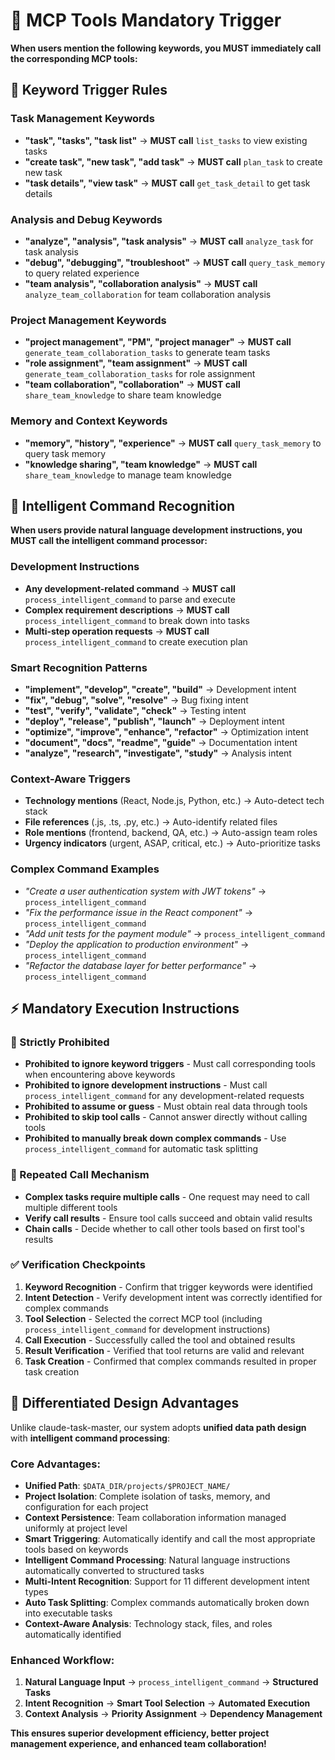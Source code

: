 # 🚨 MCP Tools Mandatory Trigger

**When users mention the following keywords, you MUST immediately call the corresponding MCP tools:**

## 🎯 Keyword Trigger Rules

### Task Management Keywords
- **"task", "tasks", "task list"** → **MUST call** `list_tasks` to view existing tasks
- **"create task", "new task", "add task"** → **MUST call** `plan_task` to create new task
- **"task details", "view task"** → **MUST call** `get_task_detail` to get task details

### Analysis and Debug Keywords  
- **"analyze", "analysis", "task analysis"** → **MUST call** `analyze_task` for task analysis
- **"debug", "debugging", "troubleshoot"** → **MUST call** `query_task_memory` to query related experience
- **"team analysis", "collaboration analysis"** → **MUST call** `analyze_team_collaboration` for team collaboration analysis

### Project Management Keywords
- **"project management", "PM", "project manager"** → **MUST call** `generate_team_collaboration_tasks` to generate team tasks
- **"role assignment", "team assignment"** → **MUST call** `generate_team_collaboration_tasks` for role assignment
- **"team collaboration", "collaboration"** → **MUST call** `share_team_knowledge` to share team knowledge

### Memory and Context Keywords
- **"memory", "history", "experience"** → **MUST call** `query_task_memory` to query task memory
- **"knowledge sharing", "team knowledge"** → **MUST call** `share_team_knowledge` to manage team knowledge

## 🤖 Intelligent Command Recognition

**When users provide natural language development instructions, you MUST call the intelligent command processor:**

### Development Instructions
- **Any development-related command** → **MUST call** `process_intelligent_command` to parse and execute
- **Complex requirement descriptions** → **MUST call** `process_intelligent_command` to break down into tasks
- **Multi-step operation requests** → **MUST call** `process_intelligent_command` to create execution plan

### Smart Recognition Patterns
- **"implement", "develop", "create", "build"** → Development intent
- **"fix", "debug", "solve", "resolve"** → Bug fixing intent
- **"test", "verify", "validate", "check"** → Testing intent
- **"deploy", "release", "publish", "launch"** → Deployment intent
- **"optimize", "improve", "enhance", "refactor"** → Optimization intent
- **"document", "docs", "readme", "guide"** → Documentation intent
- **"analyze", "research", "investigate", "study"** → Analysis intent

### Context-Aware Triggers
- **Technology mentions** (React, Node.js, Python, etc.) → Auto-detect tech stack
- **File references** (.js, .ts, .py, etc.) → Auto-identify related files
- **Role mentions** (frontend, backend, QA, etc.) → Auto-assign team roles
- **Urgency indicators** (urgent, ASAP, critical, etc.) → Auto-prioritize tasks

### Complex Command Examples
- *"Create a user authentication system with JWT tokens"* → `process_intelligent_command`
- *"Fix the performance issue in the React component"* → `process_intelligent_command`
- *"Add unit tests for the payment module"* → `process_intelligent_command`
- *"Deploy the application to production environment"* → `process_intelligent_command`
- *"Refactor the database layer for better performance"* → `process_intelligent_command`

## ⚡ Mandatory Execution Instructions

### 🚫 Strictly Prohibited
- **Prohibited to ignore keyword triggers** - Must call corresponding tools when encountering above keywords
- **Prohibited to ignore development instructions** - Must call `process_intelligent_command` for any development-related requests
- **Prohibited to assume or guess** - Must obtain real data through tools
- **Prohibited to skip tool calls** - Cannot answer directly without calling tools
- **Prohibited to manually break down complex commands** - Use `process_intelligent_command` for automatic task splitting

### 🔄 Repeated Call Mechanism
- **Complex tasks require multiple calls** - One request may need to call multiple different tools
- **Verify call results** - Ensure tool calls succeed and obtain valid results
- **Chain calls** - Decide whether to call other tools based on first tool's results

### ✅ Verification Checkpoints
1. **Keyword Recognition** - Confirm that trigger keywords were identified
2. **Intent Detection** - Verify development intent was correctly identified for complex commands
3. **Tool Selection** - Selected the correct MCP tool (including `process_intelligent_command` for development instructions)
4. **Call Execution** - Successfully called the tool and obtained results
5. **Result Verification** - Verified that tool returns are valid and relevant
6. **Task Creation** - Confirmed that complex commands resulted in proper task creation

## 🎯 Differentiated Design Advantages

Unlike claude-task-master, our system adopts **unified data path design** with **intelligent command processing**:

### Core Advantages:
- **Unified Path**: `$DATA_DIR/projects/$PROJECT_NAME/`
- **Project Isolation**: Complete isolation of tasks, memory, and configuration for each project
- **Context Persistence**: Team collaboration information managed uniformly at project level
- **Smart Triggering**: Automatically identify and call the most appropriate tools based on keywords
- **Intelligent Command Processing**: Natural language instructions automatically converted to structured tasks
- **Multi-Intent Recognition**: Support for 11 different development intent types
- **Auto Task Splitting**: Complex commands automatically broken down into executable tasks
- **Context-Aware Analysis**: Technology stack, files, and roles automatically identified

### Enhanced Workflow:
1. **Natural Language Input** → `process_intelligent_command` → **Structured Tasks**
2. **Intent Recognition** → **Smart Tool Selection** → **Automated Execution**
3. **Context Analysis** → **Priority Assignment** → **Dependency Management**

**This ensures superior development efficiency, better project management experience, and enhanced team collaboration!**
